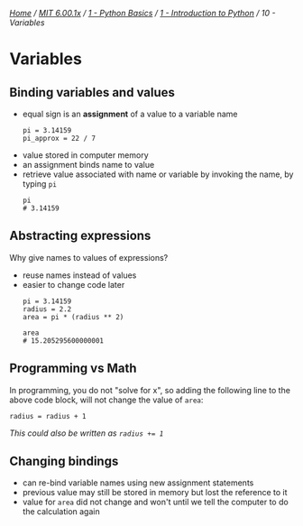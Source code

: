 _[Home](../../../) / [MIT 6.00.1x](../../) / [1 - Python Basics](../) / [1 - Introduction to Python](./) / 10 - Variables_
# Variables

## Binding variables and values
- equal sign is an **assignment** of a value to a variable name
	```
	pi = 3.14159
	pi_approx = 22 / 7
	```
- value stored in computer memory
- an assignment binds name to value
- retrieve value associated with name or variable by invoking the name, by typing `pi`
	```
	pi
	# 3.14159
	```

## Abstracting expressions
Why give names to values of expressions?
- reuse names instead of values
- easier to change code later
	```
	pi = 3.14159
	radius = 2.2
	area = pi * (radius ** 2)

	area
	# 15.205295600000001
	```

## Programming vs Math
In programming, you do not "solve for x", so adding the following line to the above code block, will not change the value of `area`:
```
radius = radius + 1
```
_This could also be written as `radius += 1`_

## Changing bindings
- can re-bind variable names using new assignment statements
- previous value may still be stored in memory but lost the reference to it
- value for `area` did not change and won't until we tell the computer to do the calculation again